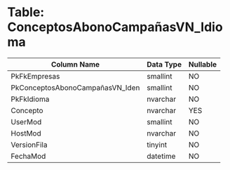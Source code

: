 # Table: ConceptosAbonoCampañasVN_Idioma

| Column Name | Data Type | Nullable |
|-------------|-----------|----------|
| PkFkEmpresas | smallint | NO |
| PkConceptosAbonoCampañasVN_Iden | smallint | NO |
| PkFkIdioma | nvarchar | NO |
| Concepto | nvarchar | YES |
| UserMod | smallint | NO |
| HostMod | nvarchar | NO |
| VersionFila | tinyint | NO |
| FechaMod | datetime | NO |
